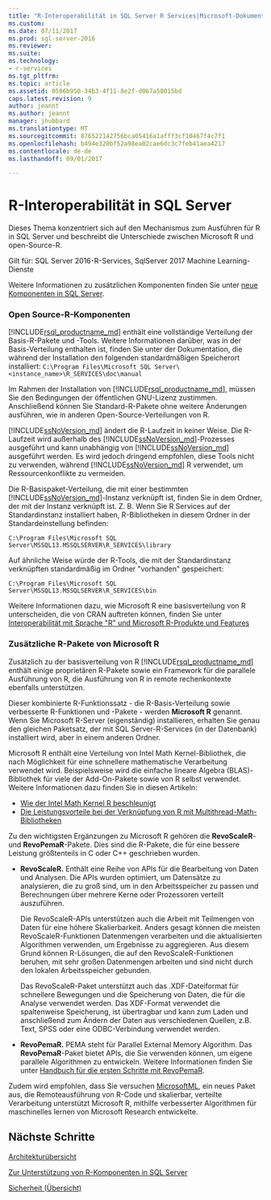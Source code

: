 ```yaml
---
title: "R-Interoperabilität in SQL Server R Services|Microsoft-Dokumente"
ms.custom: 
ms.date: 07/11/2017
ms.prod: sql-server-2016
ms.reviewer: 
ms.suite: 
ms.technology:
- r-services
ms.tgt_pltfrm: 
ms.topic: article
ms.assetid: 0506b950-34b3-4f11-8e2f-d067a58015bd
caps.latest.revision: 9
author: jeannt
ms.author: jeannt
manager: jhubbard
ms.translationtype: MT
ms.sourcegitcommit: 876522142756bca05416a1afff3cf10467f4c7f1
ms.openlocfilehash: b494e320bf52a98ea02cae6dc3c7feb41aea4217
ms.contentlocale: de-de
ms.lasthandoff: 09/01/2017

---
```

# <a name="r-interoperability-in-sql-server"></a>R-Interoperabilität in SQL Server

Dieses Thema konzentriert sich auf den Mechanismus zum Ausführen für R in SQL Server und beschreibt die Unterschiede zwischen Microsoft R und open-Source-R.

Gilt für: SQL Server 2016-R-Services, SqlServer 2017 Machine Learning-Dienste

Weitere Informationen zu zusätzlichen Komponenten finden Sie unter [neue Komponenten in SQL Server](../../advanced-analytics/r-services/new-components-in-sql-server-to-support-r.md).

### <a name="open-source-r-components"></a>Open Source-R-Komponenten

[!INCLUDE[rsql_productname_md](../../includes/rsql-productname-md.md)] enthält eine vollständige Verteilung der Basis-R-Pakete und -Tools. Weitere Informationen darüber, was in der Basis-Verteilung enthalten ist, finden Sie unter der Dokumentation, die während der Installation den folgenden standardmäßigen Speicherort installiert: `C:\Program Files\Microsoft SQL Server\<instance_name>\R_SERVICES\doc\manual`

Im Rahmen der Installation von [!INCLUDE[rsql_productname_md](../../includes/rsql-productname-md.md)], müssen Sie den Bedingungen der öffentlichen GNU-Lizenz zustimmen. Anschließend können Sie Standard-R-Pakete ohne weitere Änderungen ausführen, wie in anderen Open-Source-Verteilungen von R.

[!INCLUDE[ssNoVersion_md](../../includes/ssnoversion-md.md)] ändert die R-Laufzeit in keiner Weise. Die R-Laufzeit wird außerhalb des [!INCLUDE[ssNoVersion_md](../../includes/ssnoversion-md.md)]-Prozesses ausgeführt und kann unabhängig von [!INCLUDE[ssNoVersion_md](../../includes/ssnoversion-md.md)] ausgeführt werden. Es wird jedoch dringend empfohlen, diese Tools nicht zu verwenden, während [!INCLUDE[ssNoVersion_md](../../includes/ssnoversion-md.md)] R verwendet, um Ressourcenkonflikte zu vermeiden.

Die R-Basispaket-Verteilung, die mit einer bestimmten [!INCLUDE[ssNoVersion_md](../../includes/ssnoversion-md.md)]-Instanz verknüpft ist, finden Sie in dem Ordner, der mit der Instanz verknüpft ist. Z. B. Wenn Sie R Services auf der Standardinstanz installiert haben, R-Bibliotheken in diesem Ordner in der Standardeinstellung befinden:

    C:\Program Files\Microsoft SQL Server\MSSQL13.MSSQLSERVER\R_SERVICES\library

Auf ähnliche Weise würde der R-Tools, die mit der Standardinstanz verknüpften standardmäßig im Ordner "vorhanden" gespeichert:

    C:\Program Files\Microsoft SQL Server\MSSQL13.MSSQLSERVER\R_SERVICES\bin

Weitere Informationen dazu, wie Microsoft R eine basisverteilung von R unterscheiden, die von CRAN auftreten können, finden Sie unter [Interoperabilität mit Sprache "R" und Microsoft R-Produkte und Features](https://docs.microsoft.com/en-us/r-server/what-is-r-server-interoperability)

### <a name="additional-r-packages-from-microsoft-r"></a>Zusätzliche R-Pakete von Microsoft R

Zusätzlich zu der basisverteilung von R [!INCLUDE[rsql_productname_md](../../includes/rsql-productname-md.md)] enthält einige proprietären R-Pakete sowie ein Framework für die parallele Ausführung von R, die Ausführung von R in remote rechenkontexte ebenfalls unterstützen.

Dieser kombinierte R-Funktionssatz - die R-Basis-Verteilung sowie verbesserte R-Funktionen und -Pakete - werden **Microsoft R** genannt. Wenn Sie Microsoft R-Server (eigenständig) installieren, erhalten Sie genau den gleichen Paketsatz, der mit SQL Server-R-Services (in der Datenbank) installiert wird, aber in einem anderen Ordner.

Microsoft R enthält eine Verteilung von Intel Math Kernel-Bibliothek, die nach Möglichkeit für eine schnellere mathematische Verarbeitung verwendet wird. Beispielsweise wird die einfache lineare Algebra (BLAS)-Bibliothek für viele der Add-On-Pakete sowie von R selbst verwendet. Weitere Informationen dazu finden Sie in diesen Artikeln:

+ [Wie der Intel Math Kernel R beschleunigt](http://blog.revolutionanalytics.com/2014/10/revolution-r-open-mkl.html)
+ [Die Leistungsvorteile bei der Verknüpfung von R mit Multithread-Math-Bibliotheken](http://blog.revolutionanalytics.com/2010/06/performance-benefits-of-multithreaded-r.html)

Zu den wichtigsten Ergänzungen zu Microsoft R gehören die **RevoScaleR**- und **RevoPemaR**-Pakete. Dies sind die R-Pakete, die für eine bessere Leistung größtenteils in C oder C++ geschrieben wurden.

+ **RevoScaleR.** Enthält eine Reihe von APIs für die Bearbeitung von Daten und Analysen. Die APIs wurden optimiert, um Datensätze zu analysieren, die zu groß sind, um in den Arbeitsspeicher zu passen und Berechnungen über mehrere Kerne oder Prozessoren verteilt auszuführen.

   Die RevoScaleR-APIs unterstützen auch die Arbeit mit Teilmengen von Daten für eine höhere Skalierbarkeit. Anders gesagt können die meisten RevoScaleR-Funktionen Datenmengen verarbeiten und die aktualisierten Algorithmen verwenden, um Ergebnisse zu aggregieren. Aus diesem Grund können R-Lösungen, die auf den RevoScaleR-Funktionen beruhen, mit sehr großen Datenmengen arbeiten und sind nicht durch den lokalen Arbeitsspeicher gebunden.

  Das RevoScaleR-Paket unterstützt auch das .XDF-Dateiformat für schnellere Bewegungen und die Speicherung von Daten, die für die Analyse verwendet werden. Das XDF-Format verwendet die spaltenweise Speicherung, ist übertragbar und kann zum Laden und anschließend zum Ändern der Daten aus verschiedenen Quellen, z.B. Text, SPSS oder eine ODBC-Verbindung verwendet werden. 

+ **RevoPemaR.** PEMA steht für Parallel External Memory Algorithm. Das **RevoPemaR**-Paket bietet APIs, die Sie verwenden können, um eigene parallele Algorithmen zu entwickeln. Weitere Informationen finden Sie unter [Handbuch für die ersten Schritte mit RevoPemaR](https://docs.microsoft.com/r-server/r/how-to-developer-pemar).

Zudem wird empfohlen, dass Sie versuchen [MicrosoftML](https://docs.microsoft.com/r-server/r/concept-what-is-the-microsoftml-package), ein neues Paket aus, die Remoteausführung von R-Code und skalierbar, verteilte Verarbeitung unterstützt Microsoft R, mithilfe verbesserter Algorithmen für maschinelles lernen von Microsoft Research entwickelte.

## <a name="next-steps"></a>Nächste Schritte

[Architekturübersicht](../../advanced-analytics/r/architecture-overview-sql-server-r.md)

[Zur Unterstützung von R-Komponenten in SQL Server](../../advanced-analytics/r/new-components-in-sql-server-to-support-r.md)

[Sicherheit (Übersicht)](../../advanced-analytics/r/security-overview-sql-server-r.md)


